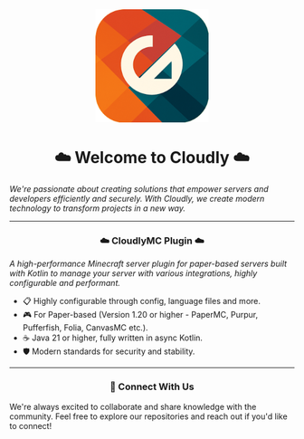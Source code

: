 <div align="center">
  <img src="https://github.com/becloudly/.github/blob/main/assets/Cloudly-Abstract_Scaled-Round.png?raw=true" alt="Cloudly Logo" width="200"/>
</div>

<div align="center">

# ☁️ Welcome to Cloudly ☁️

</div>

_We're passionate about creating solutions that empower servers and developers efficiently and securely. With Cloudly, we create modern technology to transform projects in a new way._

---
<div align="center">

### ☁️ CloudlyMC Plugin ☁️

</div>

_A high-performance Minecraft server plugin for paper-based servers built with Kotlin to manage your server with various integrations, highly configurable and performant._
- 📋 Highly configurable through config, language files and more.
- 🎮 For Paper-based (Version 1.20 or higher - PaperMC, Purpur, Pufferfish, Folia, CanvasMC etc.).
- ☕ Java 21 or higher, fully written in async Kotlin.
- 🛡️ Modern standards for security and stability.

---

<div align="center">

### 📜 Connect With Us

</div>

We're always excited to collaborate and share knowledge with the community. Feel free to explore our repositories and reach out if you'd like to connect!
